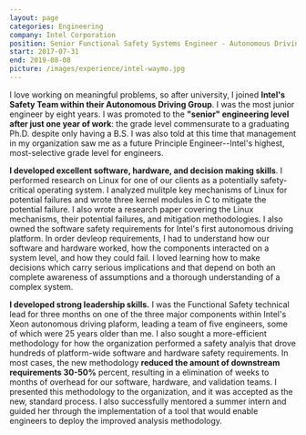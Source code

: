 ```yaml
---
layout: page
categories: Engineering
company: Intel Corporation
position: Senior Functional Safety Systems Engineer - Autonomous Driving Group
start: 2017-07-31
end: 2019-08-08
picture: /images/experience/intel-waymo.jpg
---
```

I love working on meaningful problems, so after university, I joined **Intel's Safety Team within their Autonomous Driving Group**. I was the most junior engineer by eight years. I was promoted to the **"senior" engineering level after just one year of work**: the grade level commensurate to a graduating Ph.D. despite only having a B.S. I was also told at this time that management in my organization saw me as a future Principle Engineer--Intel's highest, most-selective grade level for engineers.

**I developed excellent software, hardware, and decision making skills**. I performed research on Linux for one of our clients as a potentially safety-critical operating system. I analyzed mulitple key mechanisms of  Linux for potential failures and wrote three kernel modules in C to mitigate the potential failure. I also wrote a research paper covering the Linux mechanisms, their potential failures, and mitigation methodologies. I also owned the software safety requirements for Intel's first autonomous driving platform. In order devleop requirements, I had to understand how our software and hardware worked, how the components interacted on a system level, and how they could fail. I loved learning how to make decisions which carry serious implications and that depend on both an complete awareness of assumptions and a thorough understanding of a complex system.

**I developed strong leadership skills.** I was the Functional Safety technical lead for three months on one of the three major components within Intel's Xeon autonomous driving plaform, leading a team of five engineers, some of which were 25 years older than me. I also sought a more-efficient methodology for how the organization performed a safety analyis that drove hundreds of platform-wide software and hardware safety requirements. In most cases, the new methodology **reduced the amount of downstream requirements 30-50%** percent, resulting in a elimination of weeks to months of overhead for our software, hardware, and validation teams. I presented this methodology to the organization, and it was accepted as the new, standard process. I also successfully mentored a summer intern and guided her through the implementation of a tool that would enable engineers to deploy the improved analysis methodology.
